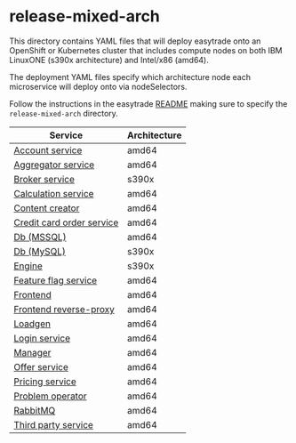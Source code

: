 # release-mixed-arch

This directory contains YAML files that will deploy easytrade onto an OpenShift or Kubernetes cluster that includes compute nodes on both IBM LinuxONE (s390x architecture) and Intel/x86 (amd64). 

The deployment YAML files specify which architecture node each microservice will deploy onto via nodeSelectors.

Follow the instructions in the easytrade [README](../../README.md#openshift-instructions) making sure to specify the `release-mixed-arch` directory.

| Service                                                              | Architecture |
| -------------------------------------------------------------------- | ------------ |
| [Account service](src/accountservice/README.md)                      | amd64        |
| [Aggregator service](src/aggregator-service/README.md)               | amd64        |
| [Broker service](src/broker-service/README.md)                       | s390x        |
| [Calculation service](src/calculationservice/README.md)              | amd64        |
| [Content creator](src/contentcreator/README.md)                      | amd64        |
| [Credit card order service](src/credit-card-order-service/README.md) | amd64        |
| [Db (MSSQL)](src/db/README.md)                                       | amd64        |
| [Db (MySQL)](src/db/README.md)                                       | s390x        |
| [Engine](src/engine/README.md)                                       | s390x        |
| [Feature flag service](src/feature-flag-service/README.md)           | amd64        |
| [Frontend](src/frontend/README.md)                                   | amd64        |
| [Frontend reverse-proxy](src/frontendreverseproxy/README.md)         | amd64        |
| [Loadgen](src/loadgen/README.md)                                     | amd64        |
| [Login service](src/loginservice/README.md)                          | amd64        |
| [Manager](src/manager/easyTradeManager/README.md)                    | amd64        |
| [Offer service](src/offerservice/README.md)                          | amd64        |
| [Pricing service](src/pricing-service/README.md)                     | amd64        |
| [Problem operator](src/problem-operator/README.md)                   | amd64        |
| [RabbitMQ](src/rabbitmq/README.md)                                   | amd64        |
| [Third party service](src/third-party-service/README.md)             | amd64        |
